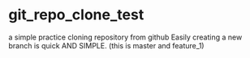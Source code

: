 # git_repo_clone_test
a simple practice cloning repository from github
Easily creating a new branch is quick AND SIMPLE. (this is master and feature_1)